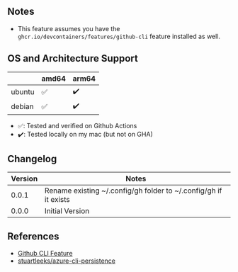 ## Notes

- This feature assumes you have the `ghcr.io/devcontainers/features/github-cli` feature installed as well.

## OS and Architecture Support

|        | amd64 | arm64 |
| ------ | ----- | ----- |
| ubuntu | ✅     | ✔️     |
| debian | ✅     | ✔️     |

- ✅: Tested and verified on Github Actions
- ✔️: Tested locally on my mac (but not on GHA)

## Changelog

| Version | Notes                                                            |
| ------- | ---------------------------------------------------------------- |
| 0.0.1   | Rename existing ~/.config/gh folder to ~/.config/gh if it exists |
| 0.0.0   | Initial Version                                                  |

## References

- [Github CLI Feature](https://github.com/devcontainers/features/tree/main/src/github-cli)
- [stuartleeks/azure-cli-persistence](https://github.com/stuartleeks/dev-container-features/tree/main/src/azure-cli-persistence)
